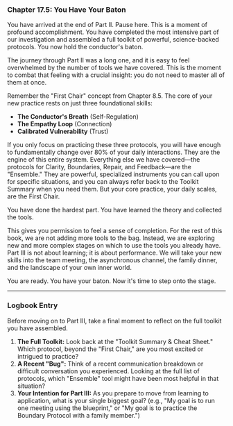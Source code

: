### **Chapter 17.5: You Have Your Baton**

You have arrived at the end of Part II. Pause here. This is a moment of profound accomplishment. You have completed the most intensive part of our investigation and assembled a full toolkit of powerful, science-backed protocols. You now hold the conductor's baton.

The journey through Part II was a long one, and it is easy to feel overwhelmed by the number of tools we have covered. This is the moment to combat that feeling with a crucial insight: you do not need to master all of them at once.

Remember the "First Chair" concept from Chapter 8.5. The core of your new practice rests on just three foundational skills:
*   **The Conductor's Breath** (Self-Regulation)
*   **The Empathy Loop** (Connection)
*   **Calibrated Vulnerability** (Trust)

If you only focus on practicing these three protocols, you will have enough to fundamentally change over 80% of your daily interactions. They are the engine of this entire system. Everything else we have covered—the protocols for Clarity, Boundaries, Repair, and Feedback—are the "Ensemble." They are powerful, specialized instruments you can call upon for specific situations, and you can always refer back to the Toolkit Summary when you need them. But your core practice, your daily scales, are the First Chair.

You have done the hardest part. You have learned the theory and collected the tools.

This gives you permission to feel a sense of completion. For the rest of this book, we are not adding more tools to the bag. Instead, we are exploring new and more complex stages on which to use the tools you already have. Part III is not about learning; it is about performance. We will take your new skills into the team meeting, the asynchronous channel, the family dinner, and the landscape of your own inner world.

You are ready. You have your baton. Now it's time to step onto the stage.

---
### **Logbook Entry**

Before moving on to Part III, take a final moment to reflect on the full toolkit you have assembled.

1.  **The Full Toolkit:** Look back at the "Toolkit Summary & Cheat Sheet." Which protocol, beyond the "First Chair," are you most excited or intrigued to practice?
2.  **A Recent "Bug":** Think of a recent communication breakdown or difficult conversation you experienced. Looking at the full list of protocols, which "Ensemble" tool might have been most helpful in that situation?
3.  **Your Intention for Part III:** As you prepare to move from learning to application, what is your single biggest goal? (e.g., "My goal is to run one meeting using the blueprint," or "My goal is to practice the Boundary Protocol with a family member.")
      